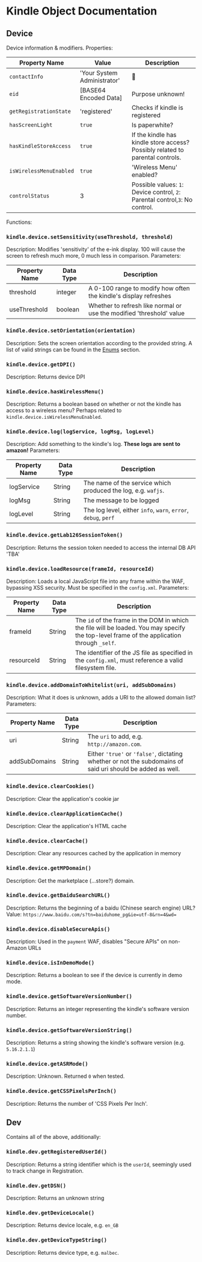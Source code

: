 # Kindle Object Documentation

## Device

Device information & modifiers. Properties:

| Property Name           | Value                       | Description                                                                   |
|-------------------------|-----------------------------|-------------------------------------------------------------------------------|
| `contactInfo`           | 'Your System Administrator' | 👀                                                                             |
| `eid`                   | [BASE64 Encoded Data]       | Purpose unknown!                                                              |
| `getRegistrationState`  | 'registered'                | Checks if kindle is registered                                                |
| `hasScreenLight`        | `true`                      | Is paperwhite?                                                                |
| `hasKindleStoreAccess`  | `true`                      | If the kindle has kindle store access? Possibly related to parental controls. |
| `isWirelessMenuEnabled` | `true`                      | 'Wireless Menu' enabled?                                                      |
| `controlStatus`         | 3                           | Possible values: `1`: Device control, `2`: Parental control,`3`: No control.  |

Functions:

### `kindle.device.setSensitivity(useThreshold, threshold)`
Description: Modifies 'sensitivity' of the e-ink display. 100 will cause the screen to refresh much more, 0 much less in comparison.
Parameters:

| Property Name | Data Type | Description                                                          |
|---------------|-----------|----------------------------------------------------------------------|
| threshold     | integer   | A 0-100 range to modify how often the kindle's display refreshes     |
| useThreshold  | boolean   | Whether to refresh like normal or use the modified 'threshold' value |

### `kindle.device.setOrientation(orientation)`
Description: Sets the screen orientation according to the provided string. A list of valid strings can be found in the [Enums](https://github.com/polish-penguin-dev/Penguins-Kindle-Wiki/blob/main/Kindle%20Object%20Docs/Enums.md#orientations) section.

### `kindle.device.getDPI()`
Description: Returns device DPI

### `kindle.device.hasWirelessMenu()`
Description: Returns a boolean based on whether or not the kindle has access to a wireless menu? Perhaps related to `kindle.device.isWirelessMenuEnabled`.

### `kindle.device.log(logService, logMsg, logLevel)`
Description: Add something to the kindle's log. **These logs are sent to amazon!**
Parameters:

| Property Name | Data Type | Description                                                    |
|---------------|-----------|----------------------------------------------------------------|
| logService    | String    | The name of the service which produced the log, e.g. `wafjs`.  |
| logMsg        | String    | The message to be logged                                       |
| logLevel      | String    | The log level, either `info`, `warn`, `error`, `debug`, `perf` |

### `kindle.device.getLab126SessionToken()`
Description: Returns the session token needed to access the internal DB API 'TBA'

### `kindle.device.loadResource(frameId, resourceId)`
Description: Loads a local JavaScript file into any frame within the WAF, bypassing XSS security. Must be specified in the `config.xml`.
Parameters:

| Property Name | Data Type | Description                                                                                                                                |
|---------------|-----------|--------------------------------------------------------------------------------------------------------------------------------------------|
| frameId       | String    | The `id` of the frame in the DOM in which the file will be loaded. You may specify the top-level frame of the application through `_self`. |
| resourceId    | String    | The identifier of the JS file as specified in the `config.xml`, must reference a valid filesystem file.                                    |

### `kindle.device.addDomainToWhitelist(uri, addSubDomains)`
Description: What it does is unknown, adds a URI to the allowed domain list?
Parameters:

| Property Name | Data Type | Description                                                                                                |
|---------------|-----------|------------------------------------------------------------------------------------------------------------|
| uri           | String    | The `uri` to add, e.g. `http://amazon.com`.                                                                |
| addSubDomains | String    | Either `'true'` or `'false'`, dictating whether or not the subdomains of said uri should be added as well. |

### `kindle.device.clearCookies()`
Description: Clear the application's cookie jar

### `kindle.device.clearApplicationCache()`
Description: Clear the application's HTML cache

### `kindle.device.clearCache()`
Description: Clear any resources cached by the application in memory

### `kindle.device.getMPDomain()`
Description: Get the marketplace (...store?) domain.

### `kindle.device.getBaiduSearchURL()`
Description: Returns the beginning of a baidu (Chinese search engine) URL?
Value: `https://www.baidu.com/s?tn=baiduhome_pg&ie=utf-8&rn=4&wd=`

### `kindle.device.disableSecureApis()`
Description: Used in the `payment` WAF, disables "Secure APIs" on non-Amazon URLs

### `kindle.device.isInDemoMode()`
Description: Returns a boolean to see if the device is currently in demo mode.

### `kindle.device.getSoftwareVersionNumber()`
Description: Returns an integer representing the kindle's software version number.

### `kindle.device.getSoftwareVersionString()`
Description: Returns a string showing the kindle's software version (e.g. `5.16.2.1.1`)

### `kindle.device.getASRMode()`
Description: Unknown. Returned `0` when tested.

### `kindle.device.getCSSPixelsPerInch()`
Description: Returns the number of 'CSS Pixels Per Inch'.

## Dev

Contains all of the above, additionally:

### `kindle.dev.getRegisteredUserId()`
Description: Returns a string identifier which is the `userId`, seemingly used to track change in Registration.

### `kindle.dev.getDSN()`
Description: Returns an unknown string

### `kindle.dev.getDeviceLocale()`
Description: Returns device locale, e.g. `en_GB`

### `kindle.dev.getDeviceTypeString()`
Description: Returns device type, e.g. `malbec`.